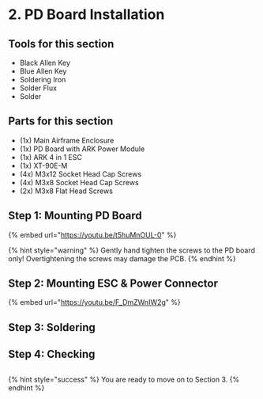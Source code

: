 # 2. PD Board Installation

## Tools for this section

* Black Allen Key
* Blue Allen Key
* Soldering Iron
* Solder Flux
* Solder

## Parts for this section

* (1x) Main Airframe Enclosure
* (1x) PD Board with ARK Power Module
* (1x) ARK 4 in 1 ESC
* (1x) XT-90E-M
* (4x) M3x12 Socket Head Cap Screws
* (4x) M3x8 Socket Head Cap Screws
* (2x) M3x8 Flat Head Screws

##

## Step 1: Mounting PD Board



{% embed url="https://youtu.be/t5huMnOUL-0" %}

{% hint style="warning" %}
Gently hand tighten the screws to the PD board only! Overtightening the screws may damage the PCB.
{% endhint %}

##

## Step 2: Mounting ESC & Power Connector

{% embed url="https://youtu.be/F_DmZWnIW2g" %}

##

## Step 3: Soldering

##

## Step 4: Checking&#x20;

##

{% hint style="success" %}
You are ready to move on to Section 3.
{% endhint %}
